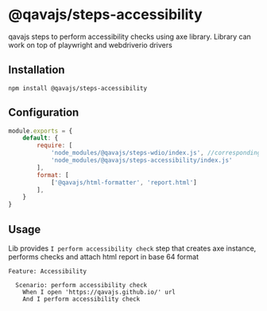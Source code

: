 # @qavajs/steps-accessibility
qavajs steps to perform accessibility checks using axe library.
Library can work on top of playwright and webdriverio drivers

## Installation
```
npm install @qavajs/steps-accessibility
```

## Configuration
```javascript
module.exports = {
    default: {
        require: [
            'node_modules/@qavajs/steps-wdio/index.js', //corresponding driver library should be imported first
            'node_modules/@qavajs/steps-accessibility/index.js'
        ],
        format: [
            ['@qavajs/html-formatter', 'report.html']
        ],
    }
}
```

## Usage
Lib provides `I perform accessibility check` step that creates axe instance, performs checks and attach html report in base 64 format

```gherkin
Feature: Accessibility

  Scenario: perform accessibility check
    When I open 'https://qavajs.github.io/' url
    And I perform accessibility check
```

